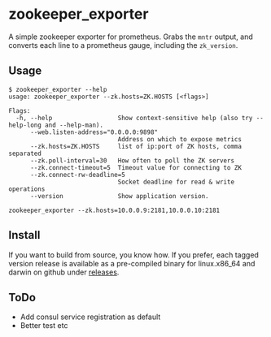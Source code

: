 # zookeeper_exporter

A simple zookeeper exporter for prometheus. Grabs the `mntr` output, and converts each line to a prometheus gauge, including the `zk_version`.

## Usage

~~~
$ zookeeper_exporter --help
usage: zookeeper_exporter --zk.hosts=ZK.HOSTS [<flags>]

Flags:
  -h, --help                  Show context-sensitive help (also try --help-long and --help-man).
      --web.listen-address="0.0.0.0:9898"  
                              Address on which to expose metrics
      --zk.hosts=ZK.HOSTS     list of ip:port of ZK hosts, comma separated
      --zk.poll-interval=30   How often to poll the ZK servers
      --zk.connect-timeout=5  Timeout value for connecting to ZK
      --zk.connect-rw-deadline=5  
                              Socket deadline for read & write operations
      --version               Show application version.
~~~

~~~
zookeeper_exporter --zk.hosts=10.0.0.9:2181,10.0.0.10:2181
~~~

## Install
If you want to build from source, you know how. If you prefer, each tagged version release is available as a pre-compiled binary for linux.x86_64 and darwin on github under [releases](https://github.com/davemcphee/zookeeper_exporter/releases).

## ToDo

 - Add consul service registration as default
 - Better test etc
